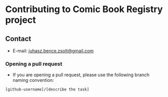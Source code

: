 # Contributing to Comic Book Registry project

## Contact

- E-mail: juhasz.bence.zsolt@gmail.com

### Opening a pull request

- If you are opening a pull request, please use the following branch naming convention:

```
[github-username]/[describe the task]
```
